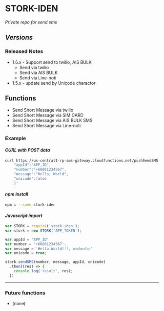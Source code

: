# STORK-IDEN #

_Private repo for send sms_

## _Versions_ ##

### Released Notes ###

- 1.6.x - Support send to twilio, AIS BULK
  + Send via twilio
  + Send via AIS BULK
  + Send via Line-noti
- 1.5.x - update send by Unicode charactor

## Functions ##

- Send Short Message via twilio
- Send Short Message via SIM CARD
- Send Short Message via AIS BULK SMS
- Send Short Message via Line-noti

### Example ###

#### _CURL with POST data_ ####

```bash
curl https://us-central1-rp-sms-gateway.cloudfunctions.net/pushSendSMS --ipv4 -H 'Authorization:Bearer APP_TOKEN' -H 'Content-Type:application/json' --data '{
    "appId":"APP_ID", 
    "number":"+66861234567", 
    "message":"Hello, World", 
    "unicode":false
    }'
```

#### _*npm install*_ ####

```bash
npm i --save stork-iden
```

#### _*Javascript import*_ ####

```javascript
var STORK = require('stork-iden');
var stork = new STORK('APP_TOKEN');

var appId = 'APP_ID'
var number = '+66861234567';
var message = 'Hello World!!!, สวัสดีชาวโลก'
var unicode = true;

stork.sendSMS(number, message, appId, unicode)
  .then((res) => {
    console.log('result', res);
  })
```

-----

### Future functions ###

- (none)